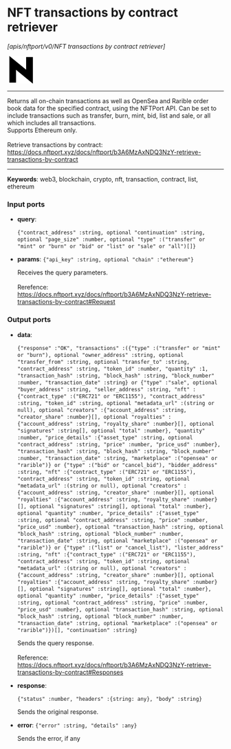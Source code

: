 # NFT transactions by contract retriever

_[apis/nftport/v0/NFT transactions by contract retriever]_

![icon](</assets/icons/352b98b2-6df6-4a21-93e1-a31cf5b9311d.png>)

---

Returns all on-chain transactions as well as OpenSea and Rarible order book data for the specified contract, using the NFTPort API. Can be set to include transactions such as transfer, burn, mint, bid, list and sale, or all which includes all transactions. <br>
Supports Ethereum only.<br>
<br>
Retrieve transactions by contract:<br>
https://docs.nftport.xyz/docs/nftport/b3A6MzAxNDQ3NzY-retrieve-transactions-by-contract<br>

---

__Keywords__: web3, blockchain, crypto, nft, transaction, contract, list, ethereum

### Input ports

* __query__: 
    ```
    {"contract_address" :string, optional "continuation" :string, optional "page_size" :number, optional "type" :("transfer" or "mint" or "burn" or "bid" or "list" or "sale" or "all")[]}
    ```


* __params__: ` {"api_key" :string, optional "chain" :"ethereum"} `

    Receives the query parameters.<br>
    <br>
    Rerefence:<br>
    https://docs.nftport.xyz/docs/nftport/b3A6MzAxNDQ3NzY-retrieve-transactions-by-contract#Request<br>

### Output ports

* __data__: 
    ```
    {"response" :"OK", "transactions" :({"type" :("transfer" or "mint" or "burn"), optional "owner_address" :string, optional "transfer_from" :string, optional "transfer_to" :string, "contract_address" :string, "token_id" :number, "quantity" :1, "transaction_hash" :string, "block_hash" :string, "block_number" :number, "transaction_date" :string} or {"type" :"sale", optional "buyer_address" :string, "seller_address" :string, "nft" :{"contract_type" :("ERC721" or "ERC1155"), "contract_address" :string, "token_id" :string, optional "metadata_url" :(string or null), optional "creators" :{"account_address" :string, "creator_share" :number}[], optional "royalties" :{"account_address" :string, "royalty_share" :number}[], optional "signatures" :string[], optional "total" :number}, "quantity" :number, "price_details" :{"asset_type" :string, optional "contract_address" :string, "price" :number, "price_usd" :number}, "transaction_hash" :string, "block_hash" :string, "block_number" :number, "transaction_date" :string, "marketplace" :("opensea" or "rarible")} or {"type" :("bid" or "cancel_bid"), "bidder_address" :string, "nft" :{"contract_type" :("ERC721" or "ERC1155"), "contract_address" :string, "token_id" :string, optional "metadata_url" :(string or null), optional "creators" :{"account_address" :string, "creator_share" :number}[], optional "royalties" :{"account_address" :string, "royalty_share" :number}[], optional "signatures" :string[], optional "total" :number}, optional "quantity" :number, "price_details" :{"asset_type" :string, optional "contract_address" :string, "price" :number, "price_usd" :number}, optional "transaction_hash" :string, optional "block_hash" :string, optional "block_number" :number, "transaction_date" :string, optional "marketplace" :("opensea" or "rarible")} or {"type" :("list" or "cancel_list"), "lister_address" :string, "nft" :{"contract_type" :("ERC721" or "ERC1155"), "contract_address" :string, "token_id" :string, optional "metadata_url" :(string or null), optional "creators" :{"account_address" :string, "creator_share" :number}[], optional "royalties" :{"account_address" :string, "royalty_share" :number}[], optional "signatures" :string[], optional "total" :number}, optional "quantity" :number, "price_details" :{"asset_type" :string, optional "contract_address" :string, "price" :number, "price_usd" :number}, optional "transaction_hash" :string, optional "block_hash" :string, optional "block_number" :number, "transaction_date" :string, optional "marketplace" :("opensea" or "rarible")})[], "continuation" :string}
    ```

    Sends the query response.<br>
    <br>
    Reference:<br>
    https://docs.nftport.xyz/docs/nftport/b3A6MzAxNDQ3NzY-retrieve-transactions-by-contract#Responses<br>


* __response__: 
    ```
    {"status" :number, "headers" :{string: any}, "body" :string}
    ```

    Sends the original response.<br>


* __error__: ` {"error" :string, "details" :any} `

    Sends the error, if any<br>

